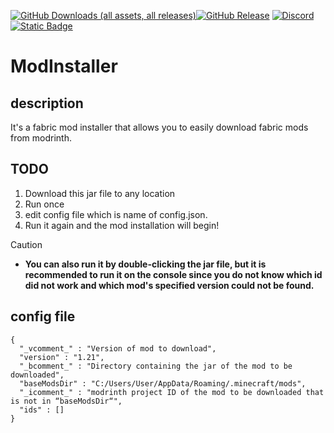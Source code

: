 [![GitHub Downloads (all assets, all releases)](https://img.shields.io/github/downloads/Nekozuki0509/modinstaller/total?logo=github&color=blue)![GitHub Release](https://img.shields.io/github/v/release/Nekozuki0509/modinstaller?logo=github&color=blue)](https://github.com/Nekozuki0509/modinstaller/releases/latest)
[![Discord](https://img.shields.io/discord/1241236305741090836?logo=discord&color=5765f2)](https://discord.gg/352Cdy8MjV)
[![Static Badge](https://img.shields.io/badge/litlink-Nekozuki0509-9594f9)](https://lit.link/nekozuki0509)
# ModInstaller
## description
It's a fabric mod installer that allows you to easily download fabric mods from modrinth.
## TODO
1. Download this jar file to any location
1. Run once
1. edit config file which is name of config.json.
1. Run it again and the mod installation will begin!
> [!CAUTION]
> - **You can also run it by double-clicking the jar file, but it is recommended to run it on the console since you do not know which id did not work and which mod's specified version could not be found.**
## config file
```
{
  "_vcomment_" : "Version of mod to download",
  "version" : "1.21",
  "_bcomment_" : "Directory containing the jar of the mod to be downloaded",
  "baseModsDir" : "C:/Users/User/AppData/Roaming/.minecraft/mods",
  "_icomment_" : "modrinth project ID of the mod to be downloaded that is not in “baseModsDir“",
  "ids" : []
}
```
